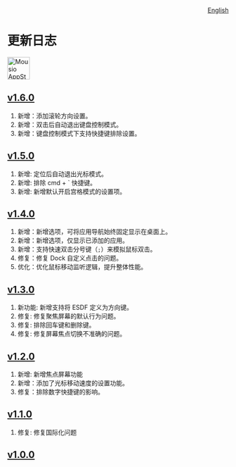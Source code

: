 <p align="right">
  <a href="./CHANGELOG.md">English</a>
</p>
<!--rehype:style=float: right; bottom: -36px; position: relative;-->

更新日志
===

<a target="_blank" href="https://apps.apple.com/app/mousio/6746747327" title="Mousio for macOS">
<img alt="Mousio AppStore" src="https://jaywcjlove.github.io/sb/download/macos.svg" height="51">
</a>

## [v1.6.0](https://github.com/jaywcjlove/mousio/releases/tag/v1.6.0)

1. 新增：添加滚轮方向设置。
2. 新增：双击后自动退出键盘控制模式。
3. 新增：键盘控制模式下支持快捷键排除设置。

## [v1.5.0](https://github.com/jaywcjlove/mousio/releases/tag/v1.5.0)

1. 新增: 定位后自动退出光标模式。
2. 新增: 排除 cmd + \` 快捷键。
3. 新增: 新增默认开启宫格模式的设置项。

## [v1.4.0](https://github.com/jaywcjlove/mousio/releases/tag/v1.4.0)

1. 新增：新增选项，可将应用导航始终固定显示在桌面上。
2. 新增：新增选项，仅显示已添加的应用。
3. 新增：支持快速双击分号键（`;`）来模拟鼠标双击。
4. 修复：修复 Dock 自定义点击的问题。
5. 优化：优化鼠标移动监听逻辑，提升整体性能。

## [v1.3.0](https://github.com/jaywcjlove/mousio/releases/tag/v1.3.0)

1. 新功能: 新增支持将 ESDF 定义为方向键。
2. 修复: 修复聚焦屏幕的默认行为问题。
3. 修复: 排除回车键和删除键。
4. 修复: 修复屏幕焦点切换不准确的问题。

## [v1.2.0](https://github.com/jaywcjlove/mousio/releases/tag/v1.2.0)

1. 新增: 新增焦点屏幕功能
2. 新增：添加了光标移动速度的设置功能。
3. 修复：排除数字快捷键的影响。

## [v1.1.0](https://github.com/jaywcjlove/mousio/releases/tag/v1.1.0)

1. 修复: 修复国际化问题

## [v1.0.0](https://github.com/jaywcjlove/mousio/releases/tag/v1.0.0)